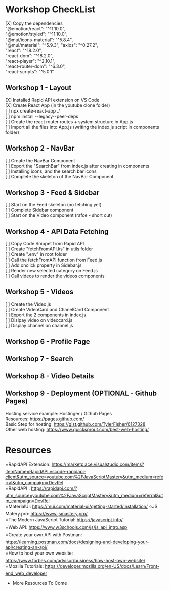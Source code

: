 # Workshop CheckList
[X] Copy the dependencies <br>
"@emotion/react": "^11.10.0", <br>
"@emotion/styled": "^11.10.0", <br>
"@mui/icons-material": "^5.8.4", <br>
"@mui/material": "^5.9.3",
"axios": "^0.27.2", <br>
"react": "^18.2.0", <br>
"react-dom": "^18.2.0", <br> 
"react-player": "^2.10.1", <br>
"react-router-dom": "^6.3.0", <br>
"react-scripts": "^5.0.1" <br>
## Workshop 1 - Layout

[X] Installed Rapid API extension on VS Code <br>
[X] Create React App (in the youtube clone folder) <br>
[ ] npx create-react-app ./<br>
[ ] npm install --legacy--peer-deps <br>
[ ] Create the react router routes + system structure in App.js <br> 
[ ] Import all the files into App.js (writing the index.js script in components folder) <br>

## Workshop 2 - NavBar
[ ] Create the NavBar Component <br>
[ ] Export the "SearchBar" from index.js after creating in components <br>
[ ] Installing icons, and the search bar icons  <br>
[ ] Complete the skeleton of the NavBar Component 

## Workshop 3 - Feed & Sidebar
[ ] Start on the Feed skeleton (no fetching yet) <br>
[ ] Complete Sidebar component  <br>
[ ] Start on the Video component (rafce - short cut) <br> 

## Workshop 4 - API Data Fetching 
[ ] Copy Code Snippet from Rapid API <br> 
[ ] Create "fetchFromAPI.ks" in utils folder <br> 
[ ] Create ".env" in root folder<br> 
[ ] Call the fetchFromAPI function from Feed.js <br> 
[ ] Add onclick property in Sidebar.js <br> 
[ ] Render new selected category on Feed.js <br> 
[ ] Call videos to render the videos components <br> 

## Workshop 5 - Videos  
[ ] Create the Video.js <br> 
[ ] Create VideoCard and ChanelCard Component <br> 
[ ] Export the 2 components in index.js <br> 
[ ] Dislpay video on videocard.js <br> 
[ ] Display channel on channel.js <br>   
  
## Workshop 6 - Profile Page  
 
## Workshop 7 - Search
   
## Workshop 8 - Video Details 
  
## Workshop 9 - Deployment (OPTIONAL - Github Pages) 

Hosting service example: Hostinger / Github Pages <br>
Resources: https://pages.github.com/ <br> 
Basic Step for hosting: https://gist.github.com/TylerFisher/6127328 <br>
Other web hosting: https://www.quicksprout.com/best-web-hosting/ <br> 

# Resources 

⭐RapidAPI Extension: https://marketplace.visualstudio.com/items?itemName=RapidAPI.vscode-rapidapi-client&utm_source=youtube.com%2FJavaScriptMastery&utm_medium=referral&utm_campaign=DevRel <br>
⭐RapidAPI : https://rapidapi.com/?utm_source=youtube.com%2FJavaScriptMastery&utm_medium=referral&utm_campaign=DevRel <br>
⭐MaterialUI: https://mui.com/material-ui/getting-started/installation/
⭐JS Matery.pro: https://www.jsmastery.pro/ <br>
⭐The Modern JavaScript Tutorial: https://javascript.info/ <br>
⭐Web API: https://www.w3schools.com/js/js_api_intro.asp <br>
⭐Create your own API with Postman: https://learning.postman.com/docs/designing-and-developing-your-api/creating-an-api/ <br> 
⭐How to host your own website: https://www.forbes.com/advisor/business/how-host-own-website/ <br> 
⭐Mozilla Tutorials: https://developer.mozilla.org/en-US/docs/Learn/Front-end_web_developer <br>
* More Resources To Come     